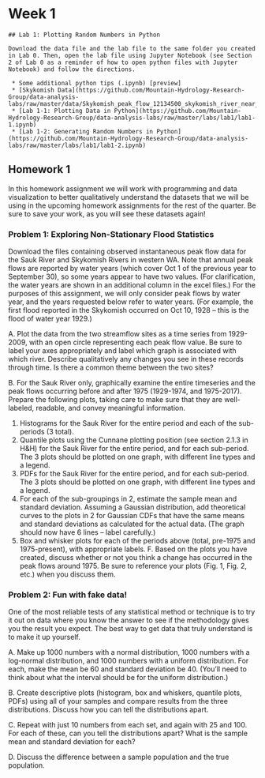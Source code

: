 # Week 1


```note
## Lab 1: Plotting Random Numbers in Python

Download the data file and the lab file to the same folder you created in Lab 0. Then, open the lab file using Jupyter Notebook (see Section 2 of Lab 0 as a reminder of how to open python files with Jupyter Notebook) and follow the directions.

 * Some additional python tips (.ipynb) [preview]
 * [Skykomish Data](https://github.com/Mountain-Hydrology-Research-Group/data-analysis-labs/raw/master/data/Skykomish_peak_flow_12134500_skykomish_river_near_gold_bar.xlsx)
 * [Lab 1-1: Plotting Data in Python](https://github.com/Mountain-Hydrology-Research-Group/data-analysis-labs/raw/master/labs/lab1/lab1-1.ipynb)
 * [Lab 1-2: Generating Random Numbers in Python](https://github.com/Mountain-Hydrology-Research-Group/data-analysis-labs/raw/master/labs/lab1/lab1-2.ipynb)

```


## Homework 1

In this homework assignment we will work with programming and data visualization to better qualitatively understand the datasets that we will be using in the upcoming homework assignments for the rest of the quarter. Be sure to save your work, as you will see these datasets again!


### Problem 1: Exploring Non-Stationary Flood Statistics


Download the files containing observed instantaneous peak flow data for the Sauk River and Skykomish Rivers in western WA. Note that annual peak flows are reported by water years (which cover Oct 1 of the previous year to September 30), so some years appear to have two values. (For clarification, the water years are shown in an additional column in the excel files.) For the purposes of this assignment, we will only consider peak flows by water year, and the years requested below refer to water years. (For example, the first flood reported in the Skykomish occurred on Oct 10, 1928 – this is the flood of water year 1929.)

 A. Plot the data from the two streamflow sites as a time series from 1929-2009, with an open circle representing each peak flow value. Be sure to label your axes appropriately and label which graph is associated with which river. Describe qualitatively any changes you see in these records through time. Is there a common theme between the two sites?

 B. For the Sauk River only, graphically examine the entire timeseries and the peak flows occurring before and after 1975 (1929-1974, and 1975-2017). Prepare the following plots, taking care to make sure that they are well-labeled, readable, and convey meaningful information.
 
  1. Histograms for the Sauk River for the entire period and each of the sub- periods (3 total).
  2. Quantile plots using the Cunnane plotting position (see section 2.1.3 in H&H) for the Sauk River for the entire period, and for each sub-period. The 3 plots should be plotted on one graph, with different line types and a legend.
  3. PDFs for the Sauk River for the entire period, and for each sub-period. The 3 plots should be plotted on one graph, with different line types and a legend.
  4. For each of the sub-groupings in 2, estimate the sample mean and standard deviation. Assuming a Gaussian distribution, add theoretical curves to the plots in 2 for Gaussian CDFs that have the same means and standard deviations as calculated for the actual data. (The graph should now have 6 lines – label carefully.)
  5. Box and whisker plots for each of the periods above (total, pre-1975 and 1975-present), with appropriate labels.
 F. Based on the plots you have created, discuss whether or not you think a change has occurred in the peak flows around 1975. Be sure to reference your plots (Fig. 1, Fig. 2, etc.) when you discuss them.



### Problem 2: Fun with fake data!

One of the most reliable tests of any statistical method or technique is to try it out on data where you know the answer to see if the methodology gives you the result you expect. The best way to get data that truly understand is to make it up yourself.

 A. Make up 1000 numbers with a normal distribution, 1000 numbers with a log-normal distribution, and 1000 numbers with a uniform distribution. For each, make the mean be 60 and standard deviation be 40. (You’ll need to think about what the interval should be for the uniform distribution.)

 B. Create descriptive plots (histogram, box and whiskers, quantile plots, PDFs) using all of your samples and compare results from the three distributions. Discuss how you can tell the distributions apart.

 C. Repeat with just 10 numbers from each set, and again with 25 and 100. For each of these, can you tell the distributions apart? What is the sample mean and standard deviation for each?

 D. Discuss the difference between a sample population and the true population.

